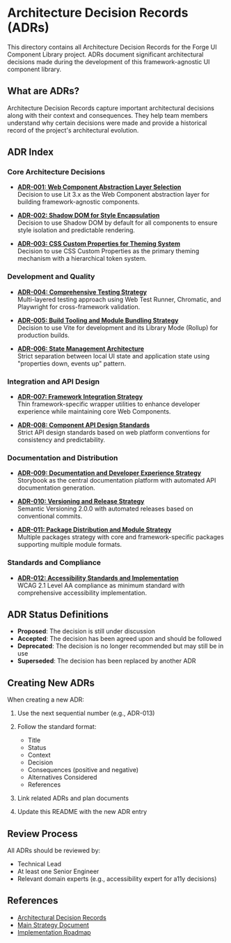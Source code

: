 # Architecture Decision Records (ADRs)

This directory contains all Architecture Decision Records for the Forge UI Component Library project. ADRs document significant architectural decisions made during the development of this framework-agnostic UI component library.

## What are ADRs?

Architecture Decision Records capture important architectural decisions along with their context and consequences. They help team members understand why certain decisions were made and provide a historical record of the project's architectural evolution.

## ADR Index

### Core Architecture Decisions

- **[ADR-001: Web Component Abstraction Layer Selection](./ADR-001-web-components-abstraction.md)**  
  Decision to use Lit 3.x as the Web Component abstraction layer for building framework-agnostic components.

- **[ADR-002: Shadow DOM for Style Encapsulation](./ADR-002-shadow-dom-encapsulation.md)**  
  Decision to use Shadow DOM by default for all components to ensure style isolation and predictable rendering.

- **[ADR-003: CSS Custom Properties for Theming System](./ADR-003-css-custom-properties-theming.md)**  
  Decision to use CSS Custom Properties as the primary theming mechanism with a hierarchical token system.

### Development and Quality

- **[ADR-004: Comprehensive Testing Strategy](./ADR-004-testing-strategy.md)**  
  Multi-layered testing approach using Web Test Runner, Chromatic, and Playwright for cross-framework validation.

- **[ADR-005: Build Tooling and Module Bundling Strategy](./ADR-005-build-tooling.md)**  
  Decision to use Vite for development and its Library Mode (Rollup) for production builds.

- **[ADR-006: State Management Architecture](./ADR-006-state-management.md)**  
  Strict separation between local UI state and application state using "properties down, events up" pattern.

### Integration and API Design

- **[ADR-007: Framework Integration Strategy](./ADR-007-framework-integration.md)**  
  Thin framework-specific wrapper utilities to enhance developer experience while maintaining core Web Components.

- **[ADR-008: Component API Design Standards](./ADR-008-component-api-design.md)**  
  Strict API design standards based on web platform conventions for consistency and predictability.

### Documentation and Distribution

- **[ADR-009: Documentation and Developer Experience Strategy](./ADR-009-documentation-strategy.md)**  
  Storybook as the central documentation platform with automated API documentation generation.

- **[ADR-010: Versioning and Release Strategy](./ADR-010-versioning-release.md)**  
  Semantic Versioning 2.0.0 with automated releases based on conventional commits.

- **[ADR-011: Package Distribution and Module Strategy](./ADR-011-package-distribution.md)**  
  Multiple packages strategy with core and framework-specific packages supporting multiple module formats.

### Standards and Compliance

- **[ADR-012: Accessibility Standards and Implementation](./ADR-012-accessibility-standards.md)**  
  WCAG 2.1 Level AA compliance as minimum standard with comprehensive accessibility implementation.

## ADR Status Definitions

- **Proposed**: The decision is still under discussion
- **Accepted**: The decision has been agreed upon and should be followed
- **Deprecated**: The decision is no longer recommended but may still be in use
- **Superseded**: The decision has been replaced by another ADR

## Creating New ADRs

When creating a new ADR:

1. Use the next sequential number (e.g., ADR-013)
2. Follow the standard format:
   - Title
   - Status
   - Context
   - Decision
   - Consequences (positive and negative)
   - Alternatives Considered
   - References

3. Link related ADRs and plan documents
4. Update this README with the new ADR entry

## Review Process

All ADRs should be reviewed by:
- Technical Lead
- At least one Senior Engineer
- Relevant domain experts (e.g., accessibility expert for a11y decisions)

## References

- [Architectural Decision Records](https://adr.github.io/)
- [Main Strategy Document](/plans/main.md)
- [Implementation Roadmap](/plans/implementation-roadmap.md)